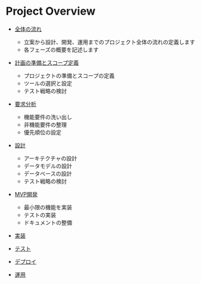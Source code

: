 # Project Overview

- [全体の流れ](./flow.md)
  - 立案から設計、開発、運用までのプロジェクト全体の流れの定義します
  - 各フェーズの概要を記述します
- [計画の準備とスコープ定義](./project-prep.md)
  - プロジェクトの準備とスコープの定義
  - ツールの選択と設定
  - テスト戦略の検討
- [要求分析](./requirement.md)
  - 機能要件の洗い出し
  - 非機能要件の整理
  - 優先順位の設定
- [設計](./design.md)
  - アーキテクチャの設計
  - データモデルの設計
  - データベースの設計
  - テスト戦略の検討
- [MVP開発](./mvp.md)
  - 最小限の機能を実装
  - テストの実装
  - ドキュメントの整備

- [実装](./implementation.md)
- [テスト](./testing.md)
- [デプロイ](./deployment.md)
- [運用](./operation.md)

